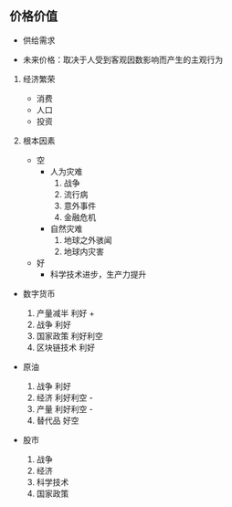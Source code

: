## 价格价值
- 供给需求

- 未来价格：取决于人受到客观因数影响而产生的主观行为

1. 经济繁荣 
    - 消费
    - 人口
    - 投资

2. 根本因素
    - 空
        - 人为灾难
            1. 战争
            2. 流行病
            3. 意外事件
            4. 金融危机
        - 自然灾难
            1. 地球之外骇闻
            2. 地球内灾害
    - 好
        - 科学技术进步，生产力提升

- 数字货币
    1. 产量减半        利好        +
    2. 战争            利好            
    3. 国家政策        利好利空    
    4. 区块链技术      利好        

- 原油
    1. 战争            利好        
    2. 经济            利好利空    -
    3. 产量            利好利空    -
    4. 替代品          好空

- 股市
    1. 战争
    2. 经济
    3. 科学技术
    4. 国家政策


